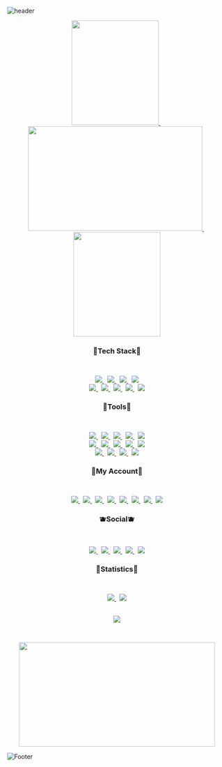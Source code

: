   
<!-- 🐧HEADER🐧 --> 
![header](https://capsule-render.vercel.app/api?type=waving&color=gradient&height=250&section=header&text=Git%20PortFolio&fontSize=90&fontColor=fff)





<!-- 🐱GIF🐱 --> 
<p align="center">
<a href="https://user-images.githubusercontent.com/58620940/217850485-81b61d4c-6864-4925-8b0e-e49d9c421dfb.gif"> 
<img src="https://user-images.githubusercontent.com/58620940/217850485-81b61d4c-6864-4925-8b0e-e49d9c421dfb.gif" width="200" height="240">
</a> &nbsp 
<a href="https://user-images.githubusercontent.com/58620940/217849122-9dfeeb72-2958-40cc-a647-382bfb078cd8.gif"> 
<img src="https://user-images.githubusercontent.com/58620940/217849122-9dfeeb72-2958-40cc-a647-382bfb078cd8.gif" width="400"height="240">
</a> &nbsp 
<a href="https://user-images.githubusercontent.com/58620940/217851914-ba19b193-fd65-4abb-97ef-f3e857f11af4.gif"> 	
<img src="https://user-images.githubusercontent.com/58620940/219960440-afadd8ec-e46d-4a58-b176-baf4cb5b5332.gif" width="200"height="240">
</a> 
</p>





<!-- 🐭TEAC STACT🐭 --> 
<h3 align="center"><b> 🍑Tech Stack🍑 </b></h3>

</br>
 
<p align="center">
<a href="https://developer.mozilla.org/ko/docs/Web/HTML">
<img src="https://img.shields.io/badge/HTML-E34F26?style=flat-badge&logo=HTML5&logoColor=white"/>
</a> &nbsp
<a href="https://developer.mozilla.org/ko/docs/Web/CSS/Reference">	
<img src="https://img.shields.io/badge/CSS-1572B6?style=flat-badge&logo=CSS3&logoColor=white"/>
</a> &nbsp
<a href="https://developer.mozilla.org/ko/docs/Web/JavaScript">	
<img src="https://img.shields.io/badge/JavaScript-F7DF1E?style=flat-badge&logo=JavaScript&logoColor=white"/>
</a> &nbsp
<a href="https://pugjs.org/api/getting-started.html">		
<img src="https://img.shields.io/badge/PUG-A86454?style=flat-badge&logo=PUG&logoColor=white"/>
</a> 
<!------------------------------------------------------------------------------------------------------------------------------------------------------->
</br>
<!------------------------------------------------------------------------------------------------------------------------------------------------------->
<a href="https://git-scm.com/"> 
<img src="https://img.shields.io/badge/Git-F05032?style=flat-badge&logo=git&logoColor=white"/>
</a> &nbsp
<a href="https://www.python.org/"> 
<img src="https://img.shields.io/badge/Python-3776AB?style=flat-badge&logo=python&logoColor=white"/>
</a> &nbsp 
<a href="https://www.adobe.com/kr/products/photoshop.html"> 
<img src="https://img.shields.io/badge/Photoshop-31A8FF?style=flat-badge&logo=adobephotoshop&logoColor=white"/>
</a> &nbsp 
<a href="https://www.adobe.com/kr/products/xd.html"> 
<img src="https://img.shields.io/badge/Adobexd-FF61F6?style=flat-badge&logo=Adobexd&logoColor=white"/>
</a> &nbsp 
<a href="https://kotlinlang.org"> 
<img src="https://img.shields.io/badge/Kotlin-7F52FF?style=flat-badge&logo=Kotlin&logoColor=white"/>
</a>
	

 
 
 
<!-- 🐹TOOLS🐹 -->  
<h3 align="center"><b> 🍏Tools🍏 </b></h3>

</br>

<p align="center">	
<a href="https://visualstudio.microsoft.com/ko/"> 
<img src="https://img.shields.io/badge/VisualStudio-5C2D91?style=flat-badge&logo=visualstudio&logoColor=white"/>
</a> &nbsp 
<a href="https://code.visualstudio.com/"> 
<img src="https://img.shields.io/badge/VisualStudioCode-007ACC?style=flat-badge&logo=visualstudiocode&logoColor=white"/>
</a> &nbsp 
<a href="https://www.mysql.com/"> 
<img src="https://img.shields.io/badge/MySQL-4479A1?style=flat-badge&logo=MySQL&logoColor=white"/>
</a> &nbsp 
<a href="https://www.mongodb.com/ko-kr"> 
<img src="https://img.shields.io/badge/MongoDB-47A248?style=flat-badge&logo=MongoDB&logoColor=white"/>
</a> &nbsp
<a href="https://developer.apple.com/kr/xcode/"> 	
<img src="https://img.shields.io/badge/Xcode-147EFB?style=flat-badge&logo=Xcode&logoColor=white"/>
</a> 	
<!------------------------------------------------------------------------------------------------------------------------------------------------------->
</br>
<!------------------------------------------------------------------------------------------------------------------------------------------------------->
<a href="https://nodejs.org/en/about/resources/"> 
<img src="https://img.shields.io/badge/Node.js-339933?style=flat-badge&logo=Node.js&logoColor=white"/>
</a> &nbsp 
<a href="https://expressjs.com/ko/"> 
<img src="https://img.shields.io/badge/Express-000000?style=flat-badge&logo=Express&logoColor=white"/>
</a> &nbsp 
<a href="https://expo.dev/"> 
<img src="https://img.shields.io/badge/Expo-000020?style=flat-badge&logo=Expo&logoColor=white"/>
</a> &nbsp
<a href="https://developer.android.com/studio"> 
<img src="https://img.shields.io/badge/AndroidStudio-3DDC84?style=flat-badge&logo=AndroidStudio&logoColor=white"/>
</a> &nbsp
<a href="https://reactjs.org/"> 
<img src="https://img.shields.io/badge/ReactNative-61DAFB?style=flat-badge&logo=React&logoColor=white"/>
</a> 
<!------------------------------------------------------------------------------------------------------------------------------------------------------->
</br>
<!------------------------------------------------------------------------------------------------------------------------------------------------------->
<a href="https://reactjs.org/"> 
<img src="https://img.shields.io/badge/React-61DAFB?style=flat-badge&logo=React&logoColor=white"/>
</a> &nbsp
<a href="https://typescript.org/"> 
<img src="https://img.shields.io/badge/TypeScript-3178c6?style=flat-badge&logo=TypeScript&logoColor=white"/>
</a> &nbsp 
<a href="https://www.postman.com/"> 
<img src="https://img.shields.io/badge/Postman-FF6C37?style=flat-badge&logo=Postman&logoColor=white"/>
</a> &nbsp
<a href="https://nextjs.org/"> 
<img src="https://img.shields.io/badge/Next-000000?style=flat-badge&logo=Next&logoColor=white"/>
</a>





<!-- 🐰MY ACCOUNT🐰 --> 	
<h3 align="center"><b> 🍓My Account🍓 </b></h3>

</br>

<p align="center">	
<a href="https://www.youtube.com/channel/UCW9wXUuo0H_PrbBVlz6siHQ"> 
<img src="https://img.shields.io/badge/Youtube-ff0000?style=flat-badge&logo=youtube&link=https://www.youtube.com/c/kyleschool"/>
</a> &nbsp
<a href="https://mail.google.com/mail/u/1/?ogbl#inbox">	
<img src="https://img.shields.io/badge/Gmail-EA4335?style=flat-badge&logo=gmail&logoColor=white"/>
</a> &nbsp 
<a href="https://www.naver.com/"> 
<img src="https://img.shields.io/badge/Naver-03C75A?style=flat-badge&logo=naver&logoColor=white"/>
</a> &nbsp 
<a href="https://velog.io/@abc59684495">
<img src="https://camo.githubusercontent.com/fe4c5886726a4a11c7a8380bddb273de7449d521ad1f958876c982cf0c380b46/68747470733a2f2f696d672e736869656c64732e696f2f62616467652f56656c6f672d3230633939373f7374796c653d666f722d7468652d737175617265266c6f676f3d56696d656f266c6f676f436f6c6f723d7768697465"/>
</a> &nbsp
<a href="https://brand.linkedin.com/policies"> 
<img src="https://img.shields.io/badge/LinkedIn-0A66C2?style=flat-badge&logo=LinkedIn&logoColor=white"/>
</a> &nbsp
<a href="https://www.notion.so/"> 
<img src="https://img.shields.io/badge/Notion-333333?style=flat-badge&logo=notion&logoColor=white"/>
</a> &nbsp
<a href="https://github.com/jungkeunmo"> 
<img src="https://img.shields.io/badge/github-181717?style==flat-badge&logo=github&logoColor=white"/>
</a> &nbsp
<a href="https://www.pinterest.co.kr/"> 
<img src="https://img.shields.io/badge/pinterest-BD081C?style==flat-badge&logo=pinterest&logoColor=white"/>
</a>
	

	
				

<!-- 🦊SOCIAL🦊 --> 
<h3 align="center"><b> 🫐Social🫐 </b></h3>

</br>

<p align="center">	
<a href="https://www.facebook.com/profile.php?id=100066889059859"> <img src="https://img.shields.io/badge/Facebook-1877F2?style=flat-badge&logo=facebook&logoColor=white"/>
</a> &nbsp 
<a href="https://www.instagram.com/geunmo.dev.07/">
<img src="https://img.shields.io/badge/Instagram-E4405F?style=flat-badge&logo=instagram&logoColor=white"/>
</a> &nbsp 
<a href="https://twitter.com/llllll20784399"> 
<img src="https://img.shields.io/badge/Twitter-1DA1F2?style=flat-badge&logo=Twitter&logoColor=white"/> 
</a> &nbsp 
<a href="https://support.discord.com/hc/ko"> 
<img src="https://img.shields.io/badge/Discord-5865F2?style=flat-badge&logo=Discord&logoColor=white"/> 
</a> &nbsp 
<a href="https://www.tiktok.com/@abc59684495"> 
<img src="https://img.shields.io/badge/TikTok-000000?style=flat-badge&logo=TikTok&logoColor=white"/> 
</a>
	
</br>


	
	
	
<!-- 🦄STATISTICS🦄 --> 
<h3 align="center"><b> 🍊Statistics🍊 </b></h3>

</br>

<p align="center">
<a href="https://github.com/jungkeunmo?tab=repositories">
<img src="https://github-readme-stats.vercel.app/api?username=jungkeunmo&theme=react&show_icons=true"/>
</a> &nbsp 
<a href="https://github.com/jungkeunmo?tab=repositories">	
<img src="https://github-readme-stats.vercel.app/api/top-langs/?username=jungkeunmo&theme=react&layout=compact"/>
</a>
  
  

	
	
<!-- 🐼HIT🐼 --> 	
<p align="center"> 
	
</br>
	
<img src="https://hits.seeyoufarm.com/api/count/incr/badge.svg?url=https%3A%2F%2Fgithub.com%2Fjungkeunmo&count_bg=%23C8DEB8&title_bg=%23555555&icon=&icon_color=%23FFFFFF&title=hits"/>
</p>

</br>





<!-- 🐤GIF🐤 --> 	
<p align="center">
<a href="https://user-images.githubusercontent.com/58620940/211133323-03e836fd-e6aa-4ffa-af3c-2d9fbe829a1c.gif"> 	
<img src="https://user-images.githubusercontent.com/58620940/211133323-03e836fd-e6aa-4ffa-af3c-2d9fbe829a1c.gif" width="450" height="240">
</p>
</a>

	
	


<!-- 🐻‍❄️FOOTER🐻‍❄️ --> 
![Footer](https://capsule-render.vercel.app/api?type=waving&color=gradient&height=230&section=footer)	
